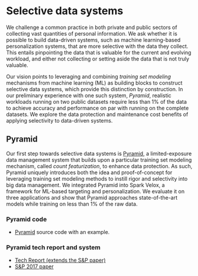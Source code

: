 # Selective data systems

We challenge a common practice in both private and public sectors of collecting vast quantities of personal information. We ask whether it is possible to build data-driven systems, such as machine learning-based personalization systems, that are more selective with the data they collect. This entails pinpointing the data that is valuable for the current and evolving workload, and either not collecting or setting aside the data that is not truly valuable.

Our vision points to leveraging and combining *training set modeling* mechanisms from machine learning (ML) as building blocks to construct selective data systems, which provide this distinction by construction. In our preliminary experience with one such system, *Pyramid*, realistic workloads running on two public datasets require less than 1% of the data to achieve accuracy and performance on par with running on the complete datasets. We explore the data protection and maintenance cost benefits of applying selectivity to data-driven systems.

## Pyramid

Our first step towards selective data systems is [Pyramid](https://github.com/columbia/pyramid.lib), a limited-exposure data management system that builds upon a particular training set modeling mechanism, called *count featurization*, to enhance data protection. As such, Pyramid uniquely introduces both the idea and proof-of-concept for leveraging training set modeling methods to instill rigor and selectivity into big data management. We integrated Pyramid into Spark Velox, a framework for ML-based targeting and personalization. We evaluate it on three applications and show that Pyramid approaches state-of-the-art models while training on less than 1% of the raw data.

### Pyramid code 

- [Pyramid](https://github.com/columbia/pyramid-release) source code with an example.

### Pyramid tech report and system

- [Tech Report (extends the S&P paper)](http://arxiv.org/abs/1705.07512)
- [S&P 2017 paper](https://roxanageambasu.github.io/publications/oakland2017pyramid.pdf)
